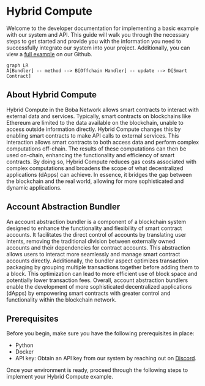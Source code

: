 # Hybrid Compute

Welcome to the developer documentation for implementing a basic example with our system and API. This guide will walk you through the necessary steps to get started and provide you with the information you need to successfully integrate our system into your project. Additionally, you can view a [full example](https://github.com/bobanetwork/aa-hc-example) on our Github.


```mermaid
graph LR
A[Bundler] -- method --> B[Offchain Handler] -- update --> D[Smart Contract]
```

## About Hybrid Compute

Hybrid Compute in the Boba Network allows smart contracts to interact with external data and services. Typically, smart contracts on blockchains like Ethereum are limited to the data available on the blockchain, unable to access outside information directly. Hybrid Compute changes this by enabling smart contracts to make API calls to external services. This interaction allows smart contracts to both access data and perform complex computations off-chain. The results of these computations can then be used on-chain, enhancing the functionality and efficiency of smart contracts. By doing so, Hybrid Compute reduces gas costs associated with complex computations and broadens the scope of what decentralized applications (dApps) can achieve. In essence, it bridges the gap between the blockchain and the real world, allowing for more sophisticated and dynamic applications.

## Account Abstraction Bundler

An account abstraction bundler is a component of a blockchain system designed to enhance the functionality and flexibility of smart contract accounts. It facilitates the direct control of accounts by translating user intents, removing the traditional division between externally owned accounts and their dependencies for contract accounts. This abstraction allows users to interact more seamlessly and manage smart contract accounts directly. Additionally, the bundler aspect optimizes transaction packaging by grouping multiple transactions together before adding them to a block. This optimization can lead to more efficient use of block space and potentially lower transaction fees. Overall, account abstraction bundlers enable the development of more sophisticated decentralized applications (dApps) by empowering smart contracts with greater control and functionality within the blockchain network.

## Prerequisites

Before you begin, make sure you have the following prerequisites in place:

- Python
- Docker
- API key: Obtain an API key from our system by reaching out on [Discord](https://discord.com/invite/Hvu3zpFwWd).

Once your environment is ready, proceed through the following steps to implement your Hybrid Compute example.

